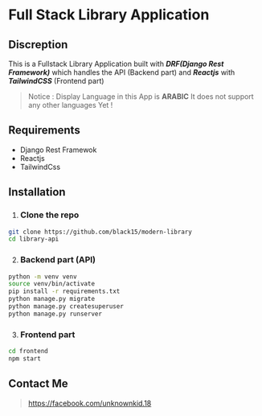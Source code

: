 # Full Stack Library Application 
## Discreption
This is a Fullstack Library Application built with ***DRF(Django Rest Framework)*** which handles the API (Backend part) and ***Reactjs*** with ***TailwindCSS*** (Frontend part)
> Notice : Display Language in this App is **ARABIC** It does not support any other languages Yet ! 
## Requirements
- Django Rest Framewok
- Reactjs
- TailwindCss
## Installation
1. ### Clone the repo
```bash
git clone https://github.com/black15/modern-library
cd library-api
```
2. ### Backend part (API)
```bash
python -m venv venv
source venv/bin/activate
pip install -r requirements.txt
python manage.py migrate
python manage.py createsuperuser
python manage.py runserver
```
3. ### Frontend part
```bash
cd frontend
npm start
```

## Contact Me
> https://facebook.com/unknownkid.18

